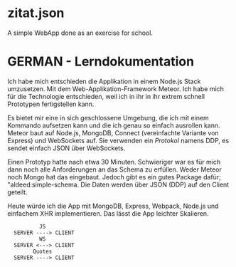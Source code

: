 # zitat.json
A simple WebApp done as an exercise for school.

# GERMAN - Lerndokumentation
Ich habe mich entschieden die Applikation in einem Node.js Stack umzusetzen. Mit dem Web-Applikation-Framework Meteor. Ich habe mich für die Technologie entschieden, weil ich in ihr in ihr extrem schnell Prototypen fertigstellen kann.

Es bietet mir eine in sich geschlossene Umgebung, die ich mit einem Kommando aufsetzen kann und die ich genau so einfach ausrollen kann. Meteor baut auf Node.js, MongoDB, Connect (vereinfachte Variante von Express) und WebSockets auf. Sie verwenden ein _Protokol_ namens DDP, es sendet einfach JSON über WebSockets.

Einen Prototyp hatte nach etwa 30 Minuten. Schwieriger war es für mich dann noch alle Anforderungen an das Schema zu erfüllen. Weder Meteor noch Mongo hat das eingebaut. Jedoch gibt es ein gutes Package dafür; "aldeed:simple-schema. Die Daten werden über JSON (DDP) auf den Client geteilt.

Heute würde ich die App mit MongoDB, Express, Webpack, Node.js und einfachem XHR implementieren. Das lässt die App leichter Skalieren.

```
          JS
  SERVER ----> CLIENT
          WS
  SERVER <---> CLIENT
        Quotes
  SERVER ----> CLIENT
```

